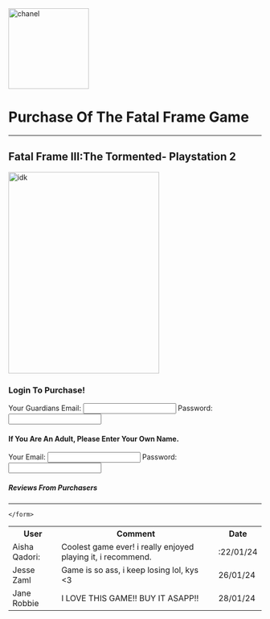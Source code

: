 <!DOCTYPE html>
<html lang="en">
<head>
    <meta charset="UTF-8">
    <meta name="viewport" content="width=device-width, initial-scale=1.0">
    <title>my website</title>
</head>
<body>
    <div class="container">
        <div class="header">
        <img src="https://cdn2.steamgriddb.com/logo/ba6a757add7a51b01f3b2d03b2220391.png" alt="chanel" width="160" height="160" required>
    </div>
    <h1>Purchase Of The Fatal Frame Game</h1>
    <hr>
    <h2>Fatal Frame III:The Tormented- Playstation 2</h2>
    <img src="https://i.ebayimg.com/images/g/ONgAAOSwWbRdr3GR/s-l1600.jpg" alt="idk" width="300" height="400">
    <br>
    <h3>Login To Purchase!</h3>
    <form action="/submit" method="post">
        <label for="name">Your Guardians Email:</label>
        <input type="email" id="email" name="email" required>
        <label for="password">Password:</label>
        <input type="password" id="password" name="password" required>
        <h4>If You Are An Adult, Please Enter Your Own Name.</h4>
        <label for="name">Your Email:</label>
        <input type="email" id="email" name="email" required>
        <label for="password">Password:</label>
        <input type="password" id="password" name="password" required>
        <br>
        <h5>Reviews From Purchasers</h5>
        <hr>
        <table>
            <tr>
                <th>User</th>
                <th>Comment</th>
                <th>Date</th>
            </tr>
            <tr>
                <td>Aisha Qadori:</td>
                <td>Coolest game ever! i really enjoyed playing it, i recommend.</td>
                <td>:22/01/24</td>
            </tr>
            <tr>
                <td>Jesse Zaml</td>
                <td>Game is so ass, i keep losing lol, kys <3</td>
                <td>26/01/24</td>
            </tr>
            <tr>
                <td>Jane Robbie</td>
                <td>I LOVE THIS GAME!! BUY IT ASAPP!!</td>
                <td>28/01/24</td>
            </tr>
            <tr>
            
            





    </form>
</body>
</html>
